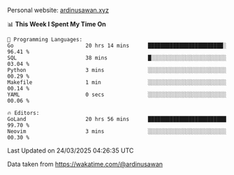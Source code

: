 Personal website: [ardinusawan.xyz](https://ardinusawan.xyz)

<!--START_SECTION:waka-->
📊 **This Week I Spent My Time On** 

```text
💬 Programming Languages: 
Go                       20 hrs 14 mins      ████████████████████████░   96.41 % 
SQL                      38 mins             █░░░░░░░░░░░░░░░░░░░░░░░░   03.04 % 
Python                   3 mins              ░░░░░░░░░░░░░░░░░░░░░░░░░   00.29 % 
Makefile                 1 min               ░░░░░░░░░░░░░░░░░░░░░░░░░   00.14 % 
YAML                     0 secs              ░░░░░░░░░░░░░░░░░░░░░░░░░   00.06 % 

🔥 Editors: 
GoLand                   20 hrs 56 mins      █████████████████████████   99.70 % 
Neovim                   3 mins              ░░░░░░░░░░░░░░░░░░░░░░░░░   00.30 % 
```


 Last Updated on 24/03/2025 04:26:35 UTC
<!--END_SECTION:waka-->
Data taken from https://wakatime.com/@ardinusawan
